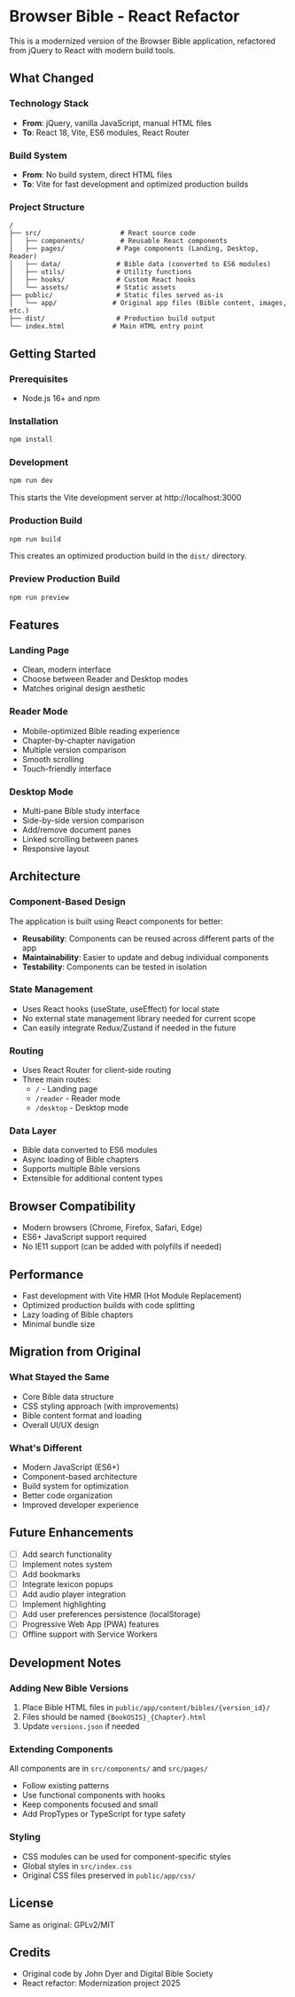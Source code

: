 # Browser Bible - React Refactor

This is a modernized version of the Browser Bible application, refactored from jQuery to React with modern build tools.

## What Changed

### Technology Stack
- **From**: jQuery, vanilla JavaScript, manual HTML files
- **To**: React 18, Vite, ES6 modules, React Router

### Build System
- **From**: No build system, direct HTML files
- **To**: Vite for fast development and optimized production builds

### Project Structure
```
/
├── src/                    # React source code
│   ├── components/         # Reusable React components
│   ├── pages/             # Page components (Landing, Desktop, Reader)
│   ├── data/              # Bible data (converted to ES6 modules)
│   ├── utils/             # Utility functions
│   ├── hooks/             # Custom React hooks
│   └── assets/            # Static assets
├── public/                # Static files served as-is
│   └── app/              # Original app files (Bible content, images, etc.)
├── dist/                  # Production build output
└── index.html            # Main HTML entry point
```

## Getting Started

### Prerequisites
- Node.js 16+ and npm

### Installation
```bash
npm install
```

### Development
```bash
npm run dev
```
This starts the Vite development server at http://localhost:3000

### Production Build
```bash
npm run build
```
This creates an optimized production build in the `dist/` directory.

### Preview Production Build
```bash
npm run preview
```

## Features

### Landing Page
- Clean, modern interface
- Choose between Reader and Desktop modes
- Matches original design aesthetic

### Reader Mode
- Mobile-optimized Bible reading experience
- Chapter-by-chapter navigation
- Multiple version comparison
- Smooth scrolling
- Touch-friendly interface

### Desktop Mode
- Multi-pane Bible study interface
- Side-by-side version comparison
- Add/remove document panes
- Linked scrolling between panes
- Responsive layout

## Architecture

### Component-Based Design
The application is built using React components for better:
- **Reusability**: Components can be reused across different parts of the app
- **Maintainability**: Easier to update and debug individual components
- **Testability**: Components can be tested in isolation

### State Management
- Uses React hooks (useState, useEffect) for local state
- No external state management library needed for current scope
- Can easily integrate Redux/Zustand if needed in the future

### Routing
- Uses React Router for client-side routing
- Three main routes:
  - `/` - Landing page
  - `/reader` - Reader mode
  - `/desktop` - Desktop mode

### Data Layer
- Bible data converted to ES6 modules
- Async loading of Bible chapters
- Supports multiple Bible versions
- Extensible for additional content types

## Browser Compatibility
- Modern browsers (Chrome, Firefox, Safari, Edge)
- ES6+ JavaScript support required
- No IE11 support (can be added with polyfills if needed)

## Performance
- Fast development with Vite HMR (Hot Module Replacement)
- Optimized production builds with code splitting
- Lazy loading of Bible chapters
- Minimal bundle size

## Migration from Original

### What Stayed the Same
- Core Bible data structure
- CSS styling approach (with improvements)
- Bible content format and loading
- Overall UI/UX design

### What's Different
- Modern JavaScript (ES6+)
- Component-based architecture
- Build system for optimization
- Better code organization
- Improved developer experience

## Future Enhancements
- [ ] Add search functionality
- [ ] Implement notes system
- [ ] Add bookmarks
- [ ] Integrate lexicon popups
- [ ] Add audio player integration
- [ ] Implement highlighting
- [ ] Add user preferences persistence (localStorage)
- [ ] Progressive Web App (PWA) features
- [ ] Offline support with Service Workers

## Development Notes

### Adding New Bible Versions
1. Place Bible HTML files in `public/app/content/bibles/{version_id}/`
2. Files should be named `{BookOSIS}_{Chapter}.html`
3. Update `versions.json` if needed

### Extending Components
All components are in `src/components/` and `src/pages/`
- Follow existing patterns
- Use functional components with hooks
- Keep components focused and small
- Add PropTypes or TypeScript for type safety

### Styling
- CSS modules can be used for component-specific styles
- Global styles in `src/index.css`
- Original CSS files preserved in `public/app/css/`

## License
Same as original: GPLv2/MIT

## Credits
- Original code by John Dyer and Digital Bible Society
- React refactor: Modernization project 2025
